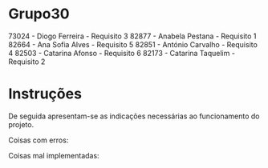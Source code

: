 # Grupo30
73024 - Diogo Ferreira - Requisito 3
82877 - Anabela Pestana - Requisito 1
82664 - Ana Sofia Alves - Requisito 5
82851 - António Carvalho - Requisito 4
82503 - Catarina Afonso - Requisito 6
82173 - Catarina Taquelim - Requisito 2


# Instruções 
De seguida apresentam-se as indicações necessárias ao funcionamento do projeto. 









Coisas com erros:

Coisas mal implementadas:

